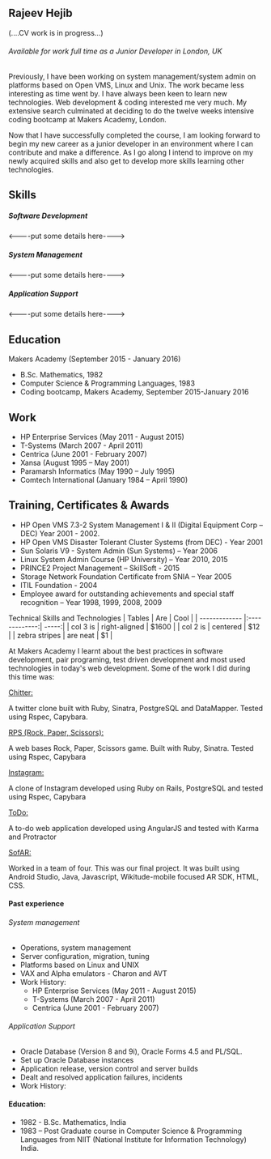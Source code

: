 ## Rajeev Hejib

(....CV work is in progress...)

###### Available for work full time as a Junior Developer in London, UK

Previously, I have been working on system management/system admin on platforms based on Open VMS, Linux and Unix. The work became less interesting as time went by. I have always been keen to learn new technologies.  Web development & coding interested me very much. My extensive search culminated at deciding to do the twelve weeks intensive coding bootcamp at Makers Academy, London.

Now that I have successfully completed the course, I am looking forward to begin my new career as a junior developer in an environment where I can contribute and make a difference.  As I go along I intend to improve on my newly acquired skills and also get to develop more skills learning other technologies.


## Skills

##### Software Development

<----put some details here---->

##### System Management
<----put some details here---->

##### Application Support
<----put some details here---->


## Education


  Makers Academy (September 2015 - January 2016)

- B.Sc. Mathematics, 1982
- Computer Science & Programming Languages, 1983
- Coding bootcamp, Makers Academy, September 2015-January 2016

## Work
- HP Enterprise Services (May 2011 - August 2015)
- T-Systems (March 2007 - April 2011)
- Centrica (June 2001 - February 2007)
- Xansa (August 1995 – May 2001)
- Paramarsh Informatics (May 1990 – July 1995)
- Comtech International (January 1984 – April 1990)


## Training, Certificates & Awards
- HP Open VMS 7.3-2 System Management I & II (Digital Equipment Corp – DEC) Year 2001 - 2002.
- HP Open VMS Disaster Tolerant Cluster Systems (from DEC) -  Year 2001
- Sun Solaris V9 - System Admin (Sun Systems) – Year 2006
- Linux System Admin Course (HP University) – Year 2010, 2015
- PRINCE2 Project Management – SkillSoft - 2015
- Storage Network  Foundation Certificate from SNIA – Year 2005
- ITIL Foundation - 2004
- Employee award for outstanding achievements and special staff recognition – Year 1998, 1999, 2008, 2009



Technical Skills and Technologies
| Tables        | Are           | Cool  |
| ------------- |:-------------:| -----:|
| col 3 is      | right-aligned | $1600 |
| col 2 is      | centered      |   $12 |
| zebra stripes | are neat      |    $1 |



At Makers Academy I learnt about the best practices in software development, pair programing, test driven development and most used technologies in today's web development. Some of the work I did during this time was:

[Chitter:](https://github.com/RajeevHejib/chitter-challenge)

A twitter clone built with Ruby, Sinatra, PostgreSQL and DataMapper. Tested using Rspec, Capybara.

[RPS (Rock, Paper, Scissors):](https://github.com/RajeevHejib/rps-challenge)

A web bases Rock, Paper, Scissors game. Built with Ruby, Sinatra. Tested using Rspec, Capybara

[Instagram:](https://github.com/RajeevHejib/instagram-challenge)

A clone of Instagram developed using Ruby on Rails, PostgreSQL and tested using Rspec, Capybara

[ToDo:](https://github.com/RajeevHejib/todo_challenge)

A to-do web application developed using AngularJS and tested with Karma and Protractor

[SofAR:](https://github.com/djtango/furniture-app)

Worked in a team of four.  This was our final project. It was built using Android Studio, Java, Javascript, Wikitude-mobile focused AR SDK, HTML, CSS.

#### Past experience

###### System management
  - Operations, system management
  - Server configuration, migration, tuning
  - Platforms based on Linux and UNIX
  - VAX and Alpha emulators - Charon and AVT
  - Work History:
    - HP Enterprise Services (May 2011 - August 2015)
    - T-Systems (March 2007 - April 2011)
    - Centrica (June 2001 - February 2007)

###### Application Support
  - Oracle Database (Version 8 and 9i), Oracle Forms 4.5 and PL/SQL.
  - Set up Oracle Database instances
  - Application release, version control and server builds
  - Dealt and resolved application failures, incidents
  - Work History:


#### Education:
- 1982 - B.Sc. Mathematics, India
- 1983 – Post Graduate course in Computer Science & Programming Languages from NIIT (National Institute for Information Technology) India.
